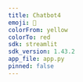 ```yaml
---
title: Chatbot4
emoji: 🐨
colorFrom: yellow
colorTo: red
sdk: streamlit
sdk_version: 1.43.2
app_file: app.py
pinned: false
---
```

